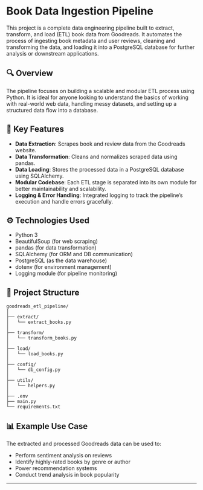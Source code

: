 # Book Data Ingestion Pipeline

This project is a complete data engineering pipeline built to extract, transform, and load (ETL) book data from Goodreads. It automates the process of ingesting book metadata and user reviews, cleaning and transforming the data, and loading it into a PostgreSQL database for further analysis or downstream applications.

## 🔍 Overview

The pipeline focuses on building a scalable and modular ETL process using Python. It is ideal for anyone looking to understand the basics of working with real-world web data, handling messy datasets, and setting up a structured data flow into a database.

## 📌 Key Features

* **Data Extraction**: Scrapes book and review data from the Goodreads website.
* **Data Transformation**: Cleans and normalizes scraped data using pandas.
* **Data Loading**: Stores the processed data in a PostgreSQL database using SQLAlchemy.
* **Modular Codebase**: Each ETL stage is separated into its own module for better maintainability and scalability.
* **Logging & Error Handling**: Integrated logging to track the pipeline’s execution and handle errors gracefully.

## ⚙️ Technologies Used

* Python 3
* BeautifulSoup (for web scraping)
* pandas (for data transformation)
* SQLAlchemy (for ORM and DB communication)
* PostgreSQL (as the data warehouse)
* dotenv (for environment management)
* Logging module (for pipeline monitoring)

## 📁 Project Structure

```
goodreads_etl_pipeline/
│
├── extract/
│   └── extract_books.py
│
├── transform/
│   └── transform_books.py
│
├── load/
│   └── load_books.py
│
├── config/
│   └── db_config.py
│
├── utils/
│   └── helpers.py
│
├── .env
├── main.py
└── requirements.txt
```

## 📊 Example Use Case

The extracted and processed Goodreads data can be used to:

* Perform sentiment analysis on reviews
* Identify highly-rated books by genre or author
* Power recommendation systems
* Conduct trend analysis in book popularity

---

